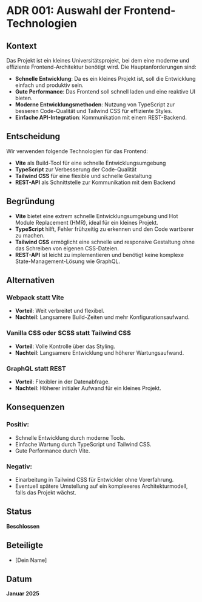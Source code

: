 # ADR 001: Auswahl der Frontend-Technologien

## Kontext

Das Projekt ist ein kleines Universitätsprojekt, bei dem eine moderne und effiziente Frontend-Architektur benötigt wird. Die Hauptanforderungen sind:

- **Schnelle Entwicklung**: Da es ein kleines Projekt ist, soll die Entwicklung einfach und produktiv sein.
- **Gute Performance**: Das Frontend soll schnell laden und eine reaktive UI bieten.
- **Moderne Entwicklungsmethoden**: Nutzung von TypeScript zur besseren Code-Qualität und Tailwind CSS für effiziente Styles.
- **Einfache API-Integration**: Kommunikation mit einem REST-Backend.

## Entscheidung

Wir verwenden folgende Technologien für das Frontend:

- **Vite** als Build-Tool für eine schnelle Entwicklungsumgebung
- **TypeScript** zur Verbesserung der Code-Qualität
- **Tailwind CSS** für eine flexible und schnelle Gestaltung
- **REST-API** als Schnittstelle zur Kommunikation mit dem Backend

## Begründung

- **Vite** bietet eine extrem schnelle Entwicklungsumgebung und Hot Module Replacement (HMR), ideal für ein kleines Projekt.
- **TypeScript** hilft, Fehler frühzeitig zu erkennen und den Code wartbarer zu machen.
- **Tailwind CSS** ermöglicht eine schnelle und responsive Gestaltung ohne das Schreiben von eigenen CSS-Dateien.
- **REST-API** ist leicht zu implementieren und benötigt keine komplexe State-Management-Lösung wie GraphQL.

## Alternativen

### Webpack statt Vite
- **Vorteil**: Weit verbreitet und flexibel.
- **Nachteil**: Langsamere Build-Zeiten und mehr Konfigurationsaufwand.

### Vanilla CSS oder SCSS statt Tailwind CSS
- **Vorteil**: Volle Kontrolle über das Styling.
- **Nachteil**: Langsamere Entwicklung und höherer Wartungsaufwand.

### GraphQL statt REST
- **Vorteil**: Flexibler in der Datenabfrage.
- **Nachteil**: Höherer initialer Aufwand für ein kleines Projekt.

## Konsequenzen

### Positiv:
- Schnelle Entwicklung durch moderne Tools.
- Einfache Wartung durch TypeScript und Tailwind CSS.
- Gute Performance durch Vite.

### Negativ:
- Einarbeitung in Tailwind CSS für Entwickler ohne Vorerfahrung.
- Eventuell spätere Umstellung auf ein komplexeres Architekturmodell, falls das Projekt wächst.

## Status

**Beschlossen**

## Beteiligte

- [Dein Name]

## Datum

**Januar 2025**
